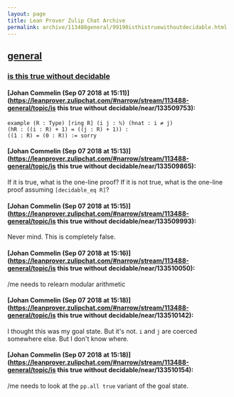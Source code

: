 ```yaml
---
layout: page
title: Lean Prover Zulip Chat Archive 
permalink: archive/113488general/99190isthistruewithoutdecidable.html
---
```


## [general](index.html)
### [is this true without decidable](99190isthistruewithoutdecidable.html)

#### [Johan Commelin (Sep 07 2018 at 15:11)](https://leanprover.zulipchat.com/#narrow/stream/113488-general/topic/is this true without decidable/near/133509753):
```lean
example (R : Type) [ring R] (i j : ℕ) (hnat : i ≠ j)
(hR : ((i : R) + 1) = ((j : R) + 1)) :
((1 : R) = (0 : R)) := sorry
```

#### [Johan Commelin (Sep 07 2018 at 15:13)](https://leanprover.zulipchat.com/#narrow/stream/113488-general/topic/is this true without decidable/near/133509865):
If it is true, what is the one-line proof?
If it is not true, what is the one-line proof assuming `[decidable_eq R]`?

#### [Johan Commelin (Sep 07 2018 at 15:15)](https://leanprover.zulipchat.com/#narrow/stream/113488-general/topic/is this true without decidable/near/133509993):
Never mind. This is completely false.

#### [Johan Commelin (Sep 07 2018 at 15:16)](https://leanprover.zulipchat.com/#narrow/stream/113488-general/topic/is this true without decidable/near/133510050):
/me needs to relearn modular arithmetic

#### [Johan Commelin (Sep 07 2018 at 15:18)](https://leanprover.zulipchat.com/#narrow/stream/113488-general/topic/is this true without decidable/near/133510142):
I thought this was my goal state. But it's not. `i` and `j` are coerced somewhere else. But I don't know where.

#### [Johan Commelin (Sep 07 2018 at 15:18)](https://leanprover.zulipchat.com/#narrow/stream/113488-general/topic/is this true without decidable/near/133510154):
/me needs to look at the `pp.all true` variant of the goal state.

